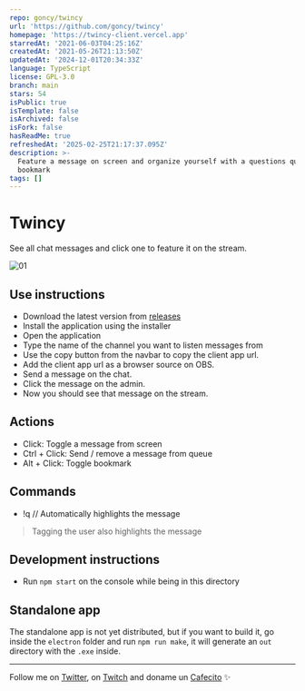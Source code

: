 ```yaml
---
repo: goncy/twincy
url: 'https://github.com/goncy/twincy'
homepage: 'https://twincy-client.vercel.app'
starredAt: '2021-06-03T04:25:16Z'
createdAt: '2021-05-26T21:13:50Z'
updatedAt: '2024-12-01T20:34:33Z'
language: TypeScript
license: GPL-3.0
branch: main
stars: 54
isPublic: true
isTemplate: false
isArchived: false
isFork: false
hasReadMe: true
refreshedAt: '2025-02-25T21:17:37.095Z'
description: >-
  Feature a message on screen and organize yourself with a questions queue and
  bookmark
tags: []
---
```


# Twincy
See all chat messages and click one to feature it on the stream.

![01](./screenshots/01.jpg)

## Use instructions
* Download the latest version from [releases](https://github.com/goncy/twincy/releases)
* Install the application using the installer
* Open the application
* Type the name of the channel you want to listen messages from
* Use the copy button from the navbar to copy the client app url.
* Add the client app url as a browser source on OBS.
* Send a message on the chat.
* Click the message on the admin.
* Now you should see that message on the stream.

## Actions
* Click: Toggle a message from screen
* Ctrl + Click: Send / remove a message from queue
* Alt + Click: Toggle bookmark

## Commands
* !q <question> // Automatically highlights the message
> Tagging the user also highlights the message

## Development instructions
* Run `npm start` on the console while being in this directory

## Standalone app
The standalone app is not yet distributed, but if you want to build it, go inside the `electron` folder and run `npm run make`, it will generate an `out` directory with the `.exe` inside.

---
Follow me on [Twitter](https://twitter.gonzalopozzo.com), on [Twitch](https://twitch.gonzalopozzo.com) and doname un [Cafecito](https://cafecito.gonzalopozzo.com) ✨
